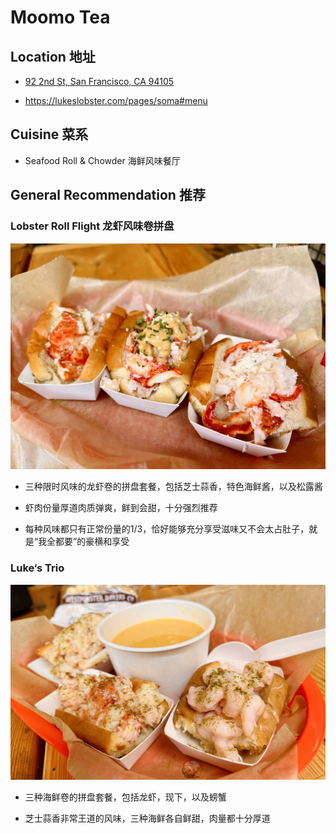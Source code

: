 # Moomo Tea  

## Location 地址

- [92 2nd St, San Francisco, CA 94105](https://goo.gl/maps/NS72HNMT3gVsKCPq7)

- <https://lukeslobster.com/pages/soma#menu>

## Cuisine 菜系

- Seafood Roll & Chowder 海鲜风味餐厅

## General Recommendation 推荐

### Lobster Roll Flight 龙虾风味卷拼盘

![Lobster Roll Flight](Pix2022Sep18th/lobster_roll_flight.jpeg)

- 三种限时风味的龙虾卷的拼盘套餐，包括芝士蒜香，特色海鲜酱，以及松露酱

- 虾肉份量厚道肉质弹爽，鲜到会甜，十分强烈推荐

- 每种风味都只有正常份量的1/3，恰好能够充分享受滋味又不会太占肚子，就是“我全都要”的豪横和享受

### Luke‘s Trio

![Luke's Trio](Pix2022Sep18th/lukes_trio.jpeg)

- 三种海鲜卷的拼盘套餐，包括龙虾，现下，以及螃蟹

- 芝士蒜香非常王道的风味，三种海鲜各自鲜甜，肉量都十分厚道
